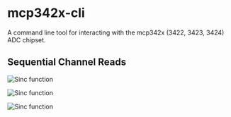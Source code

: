 # mcp342x-cli

A command line tool for interacting with the mcp342x (3422, 3423, 3424) ADC chipset.


## Sequential Channel Reads

![Sinc function](http://s3.amazonaws.com/static.markruiz.com/mcp342x-cli/sine-all-channels.svg)

![Sinc function](http://s3.amazonaws.com/static.markruiz.com/mcp342x-cli/sinc.svg)

![Sinc function](http://s3.amazonaws.com/static.markruiz.com/mcp342x-cli/radar.svg)





